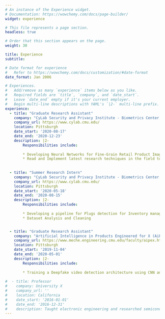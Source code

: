 ```yaml
---
# An instance of the Experience widget.
# Documentation: https://wowchemy.com/docs/page-builder/
widget: experience

# This file represents a page section.
headless: true

# Order that this section appears on the page.
weight: 30

title: Experience
subtitle:

# Date format for experience
#   Refer to https://wowchemy.com/docs/customization/#date-format
date_format: Jan 2006

# Experiences.
#   Add/remove as many `experience` items below as you like.
#   Required fields are `title`, `company`, and `date_start`.
#   Leave `date_end` empty if it's your current employer.
#   Begin multi-line descriptions with YAML's `|2-` multi-line prefix.
experience:
  - title: "Graduate Research Assistant"
    company: "CyLab Security and Privacy Institute - Biometrics Center, Carnegie Mellon University"
    company_url: https://www.cylab.cmu.edu/
    location: Pittsburgh
    date_start: '2020-08-17'
    date_end: '2020-12-23'
    description: |2-
        Responsibilities include:
      
        * Developing Neural Networks for Fine-Grain Retail Product Image Classification
        * Read and Implement latest research techniques in the field to optimize the model performance
        
         
  - title: "Summer Research Intern"
    company: "CyLab Security and Privacy Institute - Biometrics Center, Carnegie Mellon University"
    company_url: https://www.cylab.cmu.edu/
    location: Pittsburgh
    date_start: '2020-05-18'
    date_end: '2020-08-15'
    description: |2-
        Responsibilities include:
        
        * Developing a pipeline for Plugs detection for Inventory management in Retail Stores
        * Dataset Analysis and Cleaning


  - title: "Graduate Research Assistant"
    company: "Artificial Intelligence in Products Engineered for X (AiPEX) Lab, Carnegie Mellon University"
    company_url: https://www.meche.engineering.cmu.edu/faculty/aipex.html
    location: Pittsburgh
    date_start: '2019-11-04'
    date_end: '2020-05-01'
    description: |2-
        Responsibilities include:
        
        * Training a Deepfake video detection architecture using CNN and Pulse rate estimation
                
#  - title: Professor
#    company: University X
#    company_url: ''
#    location: California
#    date_start: '2016-01-01'
#    date_end: '2016-12-31'
#    description: Taught electronic engineering and researched semiconductor physics.
---
```

